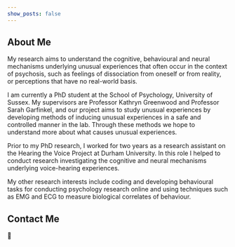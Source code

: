 ```yaml
---
show_posts: false
---
```

## About Me
My research aims to understand the cognitive, behavioural and neural mechanisms underlying unusual experiences that often occur in the context of psychosis, such as feelings of dissociation from oneself or from reality, or perceptions that have no real-world basis.

I am currently a PhD student at the School of Psychology, University of Sussex. My supervisors are Professor Kathryn Greenwood and Professor Sarah Garfinkel, and our project aims to study unusual experiences by developing methods of inducing unusual experiences in a safe and controlled manner in the lab. Through these methods we hope to understand more about what causes unusual experiences.

Prior to my PhD research, I worked for two years as a research assistant on the Hearing the Voice Project at Durham University. In this role I helped to conduct research investigating the cognitive and neural mechanisms underlying voice-hearing experiences.

My other research interests include coding and developing behavioural tasks for conducting psychology research online and using techniques such as EMG and ECG to measure biological correlates of behaviour.

## Contact Me

:speech_balloon:

<a class="icon-twitter social-button color" href="http://twitter.com/JAMoffatt"></a>
